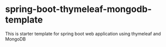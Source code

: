 # spring-boot-thymeleaf-mongodb-template
This is starter template for spring boot web application using thymeleaf and MongoDB
